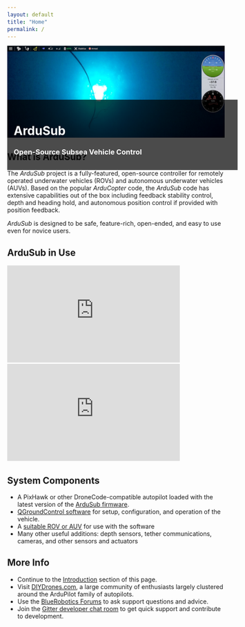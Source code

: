 ```yaml
---
layout: default
title: "Home"
permalink: /
---
```


<div style="position:relative;width:100%">
	<img src="/images/bluerov-up-1.jpg" alt="Reef picture from ArduSub" class="img-responsive" />
	<div style="position:absolute;top:125px;left:0;width:100%;color:white;text-shadow:none;background: rgba(0,0,0,0.7);padding:15px;"> 
		<h1>ArduSub</h1>
		<h3>Open-Source Subsea Vehicle Control</h3>
	</div>
</div>

## What is ArduSub?

The *ArduSub* project is a fully-featured, open-source controller for remotely operated underwater vehicles (ROVs) and autonomous underwater vehicles (AUVs). Based on the popular *ArduCopter* code, the *ArduSub* code has extensive capabilities out of the box including feedback stability control, depth and heading hold, and autonomous position control if provided with position feedback.

*ArduSub* is designed to be safe, feature-rich, open-ended, and easy to use even for novice users.

## ArduSub in Use

<div class="row">
	<div class="col-md-6">
		<iframe width="400" height="225" src="https://www.youtube.com/embed/BV91zgzEFHs" frameborder="0" allowfullscreen></iframe>
	</div>
	<div class="col-md-6">
		<iframe width="400" height="225" src="https://www.youtube.com/embed/qVMpD-v-dfY" frameborder="0" allowfullscreen></iframe>
	</div>
</div>

## System Components

- A PixHawk or other DroneCode-compatible autopilot loaded with the latest version of the [ArduSub firmware](#).
- [QGroundControl software](#) for setup, configuration, and operation of the vehicle.
- A [suitable ROV or AUV](http://bluerobotics.com) for use with the software
- Many other useful additions: depth sensors, tether communications, cameras, and other sensors and actuators

## More Info

- Continue to the [Introduction](/introduction/) section of this page.
- Visit [DIYDrones.com](http://diydrones.com), a large community of enthusiasts largely clustered around the ArduPilot family of autopilots.
- Use the [BlueRobotics Forums](http://bluerobotics.com/forums/) to ask support questions and advice.
- Join the [Gitter developer chat room](https://gitter.im/bluerobotics/ardusub) to get quick support and contribute to development.

